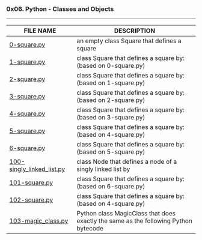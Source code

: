 ### 0x06. Python - Classes and Objects
---
FILE NAME | DESCRIPTION
--- | ---
[0-square.py](./0-square.py) | an empty class Square that defines a square
[1-square.py](./1-square.py) | class Square that defines a square by: (based on 0-square.py)
[2-square.py](./2-square.py) | class Square that defines a square by: (based on 1-square.py)
[3-square.py](./3-square.py) | class Square that defines a square by: (based on 2-square.py)
[4-square.py](./4-square.py) | class Square that defines a square by: (based on 3-square.py)
[5-square.py](./5-square.py) | class Square that defines a square by: (based on 4-square.py)
[6-square.py](./6-square.py) | class Square that defines a square by: (based on 5-square.py)
[100-singly_linked_list.py](./100-singly_linked_list.py) | class Node that defines a node of a singly linked list by
[101-square.py](./101-square.py) | class Square that defines a square by: (based on 6-square.py)
[102-square.py](./102-square.py) | class Square that defines a square by: (based on 4-square.py)
[103-magic_class.py](./103-magic_class.py) | Python class MagicClass that does exactly the same as the following Python bytecode
